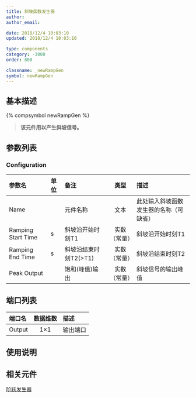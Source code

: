 ```yaml
---
title: 斜坡函数发生器
author: 
author_email:

date: 2018/12/4 10:03:10
updated: 2018/12/4 10:03:10

type: components
category: -3008
order: 800

classname: _newRampGen
symbol: newRampGen
---
```

## 基本描述
{% compsymbol newRampGen %}

> **该元件用以产生斜坡信号。**

## 参数列表
### Configuration
| 参数名 | 单位 | 备注 | 类型 | 描述 |
| :--- | :--- | :--- | :--: | :--- |
| Name |  | 元件名称 | 文本 | 此处输入斜坡函数发生器的名称（可缺省） |
| Ramping Start Time | s | 斜坡沿开始时刻T1 | 实数（常量） | 斜坡沿开始时刻T1  |
| Ramping End Time | s | 斜坡沿结束时刻T2(>T1) | 实数（常量） | 斜坡沿结束时刻T2 |
| Peak Output |  | 饱和(峰值)输出 | 实数（常量） | 斜坡信号的输出峰值 |


## 端口列表

| 端口名 | 数据维数 | 描述 |
| :--- | :--:  | :--- |
| Output | 1×1 |输出端口 |                   

## 使用说明



## 相关元件

[阶跃发生器](/components/comp_newStepGen.html)

